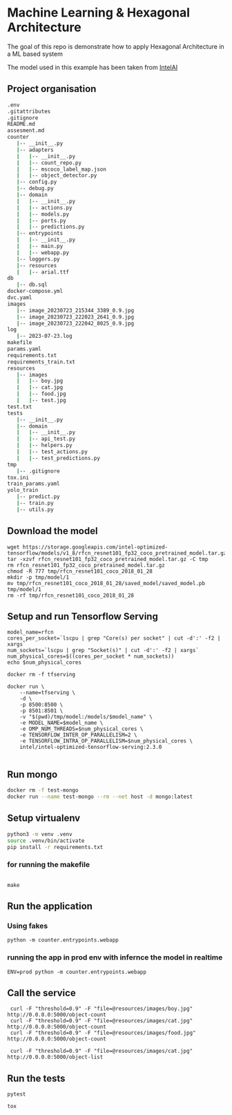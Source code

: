 # Machine Learning & Hexagonal Architecture

The goal of this repo is demonstrate how to apply Hexagonal Architecture in a ML based system 

The model used in this example has been taken from 
[IntelAI](https://github.com/IntelAI/models/blob/master/docs/object_detection/tensorflow_serving/Tutorial.md)

## Project organisation 
```bash
.env
.gitattributes
.gitignore
README.md
assesment.md
counter
   |-- __init__.py
   |-- adapters
   |   |-- __init__.py
   |   |-- count_repo.py
   |   |-- mscoco_label_map.json
   |   |-- object_detector.py
   |-- config.py
   |-- debug.py
   |-- domain
   |   |-- __init__.py
   |   |-- actions.py
   |   |-- models.py
   |   |-- ports.py
   |   |-- predictions.py
   |-- entrypoints
   |   |-- __init__.py
   |   |-- main.py
   |   |-- webapp.py
   |-- loggers.py
   |-- resources
   |   |-- arial.ttf
db
   |-- db.sql
docker-compose.yml
dvc.yaml
images
   |-- image_20230723_215344_3389_0.9.jpg
   |-- image_20230723_222023_2641_0.9.jpg
   |-- image_20230723_222042_8025_0.9.jpg
log
   |-- 2023-07-23.log
makefile
params.yaml
requirements.txt
requirements_train.txt
resources
   |-- images
   |   |-- boy.jpg
   |   |-- cat.jpg
   |   |-- food.jpg
   |   |-- test.jpg
test.txt
tests
   |-- __init__.py
   |-- domain
   |   |-- __init__.py
   |   |-- api_test.py
   |   |-- helpers.py
   |   |-- test_actions.py
   |   |-- test_predictions.py
tmp
   |-- .gitignore
tox.ini
train_params.yaml
yolo_train
   |-- predict.py
   |-- train.py
   |-- utils.py

```

## Download the model
```
wget https://storage.googleapis.com/intel-optimized-tensorflow/models/v1_8/rfcn_resnet101_fp32_coco_pretrained_model.tar.gz
tar -xzvf rfcn_resnet101_fp32_coco_pretrained_model.tar.gz -C tmp
rm rfcn_resnet101_fp32_coco_pretrained_model.tar.gz
chmod -R 777 tmp/rfcn_resnet101_coco_2018_01_28
mkdir -p tmp/model/1
mv tmp/rfcn_resnet101_coco_2018_01_28/saved_model/saved_model.pb tmp/model/1
rm -rf tmp/rfcn_resnet101_coco_2018_01_28
```


## Setup and run Tensorflow Serving

```
model_name=rfcn
cores_per_socket=`lscpu | grep "Core(s) per socket" | cut -d':' -f2 | xargs`
num_sockets=`lscpu | grep "Socket(s)" | cut -d':' -f2 | xargs`
num_physical_cores=$((cores_per_socket * num_sockets))
echo $num_physical_cores

docker rm -f tfserving

docker run \
    --name=tfserving \
    -d \
    -p 8500:8500 \
    -p 8501:8501 \
    -v "$(pwd)/tmp/model:/models/$model_name" \
    -e MODEL_NAME=$model_name \
    -e OMP_NUM_THREADS=$num_physical_cores \
    -e TENSORFLOW_INTER_OP_PARALLELISM=2 \
    -e TENSORFLOW_INTRA_OP_PARALLELISM=$num_physical_cores \
    intel/intel-optimized-tensorflow-serving:2.3.0
    
```


## Run mongo 

```bash
docker rm -f test-mongo
docker run --name test-mongo --rm --net host -d mongo:latest
```


## Setup virtualenv

```bash
python3 -m venv .venv
source .venv/bin/activate
pip install -r requirements.txt
```

### for running the makefile 
```if you have installed make then use the makefile to setup 

make 

```

## Run the application

### Using fakes
```
python -m counter.entrypoints.webapp
```

### running the app in prod env with infernce the model in realtime

```
ENV=prod python -m counter.entrypoints.webapp
```

## Call the service

```shell script
 curl -F "threshold=0.9" -F "file=@resources/images/boy.jpg" http://0.0.0.0:5000/object-count
 curl -F "threshold=0.9" -F "file=@resources/images/cat.jpg" http://0.0.0.0:5000/object-count
 curl -F "threshold=0.9" -F "file=@resources/images/food.jpg" http://0.0.0.0:5000/object-count

 curl -F "threshold=0.9" -F "file=@resources/images/cat.jpg" http://0.0.0.0:5000/object-list

```

## Run the tests

``` use tox to run the text and check the lint 
pytest

tox 

```

